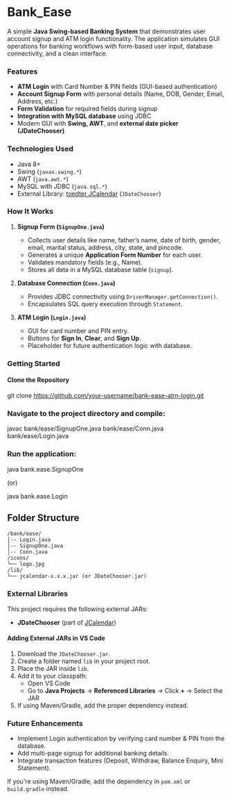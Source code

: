 # Bank_Ease

A simple **Java Swing-based Banking System** that demonstrates user account signup and ATM login functionality. The application simulates GUI operations for banking workflows with form-based user input, database connectivity, and a clean interface.

### Features

- **ATM Login** with Card Number & PIN fields (GUI-based authentication)
- **Account Signup Form** with personal details (Name, DOB, Gender, Email, Address, etc.)
- **Form Validation** for required fields during signup
- **Integration with MySQL database** using JDBC
- Modern GUI with **Swing, AWT**, and **external date picker (JDateChooser)**

### Technologies Used

- Java 8+
- Swing (`javax.swing.*`)
- AWT (`java.awt.*`)
- MySQL with JDBC (`java.sql.*`)
- External Library: [toedter JCalendar](https://toedter.com/jcalendar/) (`JDateChooser`)

### How It Works

1. **Signup Form (`SignupOne.java`)**

   - Collects user details like name, father’s name, date of birth, gender, email, marital status, address, city, state, and pincode.
   - Generates a unique **Application Form Number** for each user.
   - Validates mandatory fields (e.g., Name).
   - Stores all data in a MySQL database table (`signup`).

2. **Database Connection (`Conn.java`)**

   - Provides JDBC connectivity using `DriverManager.getConnection()`.
   - Encapsulates SQL query execution through `Statement`.

3. **ATM Login (`Login.java`)**
   - GUI for card number and PIN entry.
   - Buttons for **Sign In**, **Clear**, and **Sign Up**.
   - Placeholder for future authentication logic with database.

### Getting Started

#### Clone the Repository

git clone https://github.com/your-username/bank-ease-atm-login.git

### Navigate to the project directory and compile:

javac bank/ease/SignupOne.java bank/ease/Conn.java bank/ease/Login.java

### Run the application:

java bank.ease.SignupOne

(or)

java bank.ease.Login

## Folder Structure

```
/bank/ease/
│-- Login.java
│-- SignupOne.java
│-- Conn.java
/icons/
└── logo.jpg
/lib/
└── jcalendar-x.x.x.jar (or JDateChooser.jar)
```

### External Libraries

This project requires the following external JARs:

- **JDateChooser** (part of [JCalendar](https://toedter.com/jcalendar/))

#### Adding External JARs in VS Code

1. Download the `JDateChooser.jar`.
2. Create a folder named `lib` in your project root.
3. Place the JAR inside `lib`.
4. Add it to your classpath:
   - Open VS Code
   - Go to **Java Projects** → **Referenced Libraries** → Click **+** → Select the JAR
5. If using Maven/Gradle, add the proper dependency instead.

### Future Enhancements

- Implement Login authentication by verifying card number & PIN from the database.
- Add multi-page signup for additional banking details.
- Integrate transaction features (Deposit, Withdraw, Balance Enquiry, Mini Statement).

If you're using Maven/Gradle, add the dependency in `pom.xml` or `build.gradle` instead.
